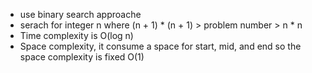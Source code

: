 - use binary search approache
- serach for integer n where (n + 1) * (n + 1) > problem number > n * n
- Time complexity is O(log n)
- Space complexity, it consume a space for start, mid, and end so the space complexity is fixed
    O(1)